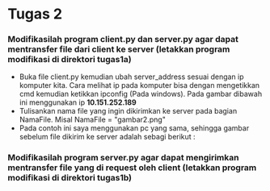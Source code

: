 # Tugas 2
### Modifikasilah program client.py dan server.py agar dapat mentransfer file dari client ke server (letakkan program modifikasi di direktori tugas1a)
- Buka file client.py kemudian ubah server_address sesuai dengan ip komputer kita. Cara melihat ip pada komputer bisa dengan mengetikkan cmd kemudian ketikkan ipconfig (Pada windows). Pada gambar dibawah ini menggunakan ip **10.151.252.189**
- Tulisankan nama file yang ingin dikirimkan ke server pada bagian NamaFile. Misal NamaFile = "gambar2.png"
- Pada contoh ini saya menggunakan pc yang sama, sehingga gambar sebelum file dikirim ke server adalah sebagi berikut :


### Modifikasilah program server.py agar dapat mengirimkan mentransfer file yang di request oleh client (letakkan program modifikasi di direktori tugas1b)
